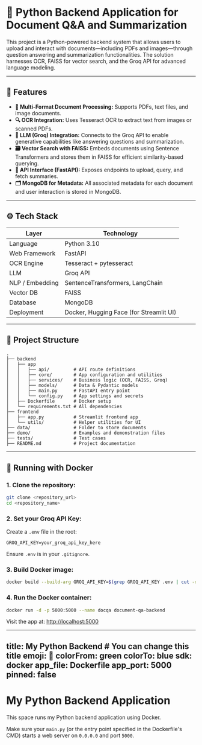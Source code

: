 # 📄 Python Backend Application for Document Q\&A and Summarization

This project is a Python-powered backend system that allows users to upload and interact with documents—including PDFs and images—through question answering and summarization functionalities. The solution harnesses OCR, FAISS for vector search, and the Groq API for advanced language modeling.

---

## 🚀 Features

* **📄 Multi-Format Document Processing:** Supports PDFs, text files, and image documents.
* **🔍 OCR Integration:** Uses Tesseract OCR to extract text from images or scanned PDFs.
* **🧠 LLM (Groq) Integration:** Connects to the Groq API to enable generative capabilities like answering questions and summarization.
* **🗃️ Vector Search with FAISS:** Embeds documents using Sentence Transformers and stores them in FAISS for efficient similarity-based querying.
* **📡 API Interface (FastAPI):** Exposes endpoints to upload, query, and fetch summaries.
* **🗂 MongoDB for Metadata:** All associated metadata for each document and user interaction is stored in MongoDB.

---

## ⚙️ Tech Stack

| Layer           | Technology                              |
| --------------- | --------------------------------------- |
| Language        | Python 3.10                             |
| Web Framework   | FastAPI                                 |
| OCR Engine      | Tesseract + pytesseract                 |
| LLM             | Groq API                                |
| NLP / Embedding | SentenceTransformers, LangChain         |
| Vector DB       | FAISS                                   |
| Database        | MongoDB                                 |
| Deployment      | Docker, Hugging Face (for Streamlit UI) |

---

## 📁 Project Structure

```
.
├── backend
│   ├── app
│   │   ├── api/         # API route definitions
│   │   ├── core/        # App configuration and utilities
│   │   ├── services/    # Business logic (OCR, FAISS, Groq)
│   │   ├── models/      # Data & Pydantic models
│   │   ├── main.py      # FastAPI entry point
│   │   └── config.py    # App settings and secrets
│   ├── Dockerfile       # Docker setup
│   └── requirements.txt # All dependencies
├── frontend
│   ├── app.py           # Streamlit frontend app
│   └── utils/           # Helper utilities for UI
├── data/                # Folder to store documents
├── demo/                # Examples and demonstration files
├── tests/               # Test cases
├── README.md            # Project documentation
```

---

## 🐳 Running with Docker

### 1. Clone the repository:

```bash
git clone <repository_url>
cd <repository_name>
```

### 2. Set your Groq API Key:

Create a `.env` file in the root:

```
GROQ_API_KEY=your_groq_api_key_here
```

Ensure `.env` is in your `.gitignore`.

### 3. Build Docker image:

```bash
docker build --build-arg GROQ_API_KEY=$(grep GROQ_API_KEY .env | cut -d '=' -f2) -t document-qa-backend .
```

### 4. Run the Docker container:

```bash
docker run -d -p 5000:5000 --name docqa document-qa-backend
```

Visit the app at: [http://localhost:5000](http://localhost:5000)



---
title: My Python Backend # You can change this title
emoji: 🐍
colorFrom: green
colorTo: blue
sdk: docker
app_file: Dockerfile
app_port: 5000
pinned: false
---

# My Python Backend Application

This space runs my Python backend application using Docker.

Make sure your `main.py` (or the entry point specified in the Dockerfile's CMD)
starts a web server on `0.0.0.0` and port `5000`. 
